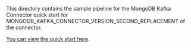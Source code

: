 This directory contains the sample pipeline for the MongoDB Kafka Connector quick start
for MONGODB_KAFKA_CONNECTOR_VERSION_SECOND_REPLACEMENT of the connector.

[You can view the quick start here](https://docs.mongodb.com/kafka-connector/MONGODB_KAFKA_CONNECTOR_VERSION_SECOND_REPLACEMENT/quick-start/).
